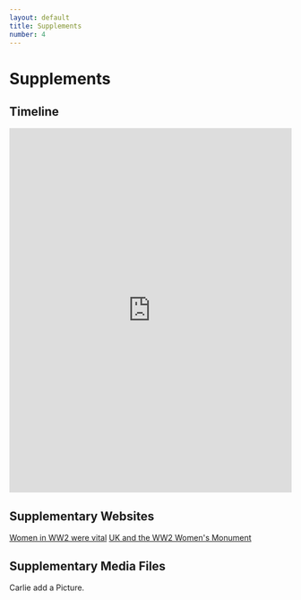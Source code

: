 ```yaml
---
layout: default
title: Supplements
number: 4
---
```


# Supplements

## Timeline

<iframe class='timeline-iframe' src='https://cdn.knightlab.com/libs/timeline3/latest/embed/index.html?source=1_kGRYVxOaOYmLBlptwcD3ejtsxwCgmlxx37GnwvMCy8&font=Default&lang=en&initial_zoom=2&height=650' width='100%' height='650' webkitallowfullscreen mozallowfullscreen allowfullscreen frameborder='0'></iframe>

## Supplementary Websites

[Women in WW2 were vital](https://www.iwm.org.uk/history/the-vital-role-of-women-in-the-second-world-war)
[UK and the WW2 Women's Monument](https://www.npg.org.uk/visit/walking-tour/st-james-tour/stop-5)

## Supplementary Media Files

Carlie add a Picture.
